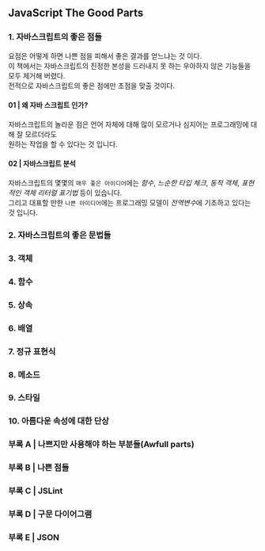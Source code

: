 ## JavaScript The Good Parts

### 1. 자바스크립트의 좋은 점들
요점은 어떻게 하면 나쁜 점을 피해서 좋은 결과를 얻느냐는 것 이다.    
이 책에서는 자바스크립트의 진정한 본성을 드러내지 못 하는 우아하지 않은 기능들을 모두 제거해 버렸다.      
전적으로 자바스크립트의 좋은 점에만 초점을 맞출 것이다.
   
#### 01 | 왜 자바 스크립트 인가?
자바스크립트의 놀라운 점은 언어 자체에 대해 많이 모르거나 심지어는 프로그래밍에 대해 잘 모르더라도   
원하는 작업을 할 수 있다는 것 입니다.

#### 02 | 자바스크립트 분석
자바스크립트의 몇몇의 `매우 좋은 아이디어`에는 *함수*, *느순한 타입 체크*, *동적 객체*, *표현적인 객체 리터럴 표기법* 등이
있습니다.   
그리고 대표할 만한 `나쁜 아이디어`에는 프로그래밍 모델이 *전역변수*에 기초하고 있다는 것 입니다. 

### 2. 자바스크립트의 좋은 문법들

### 3. 객체

### 4. 함수

### 5. 상속

### 6. 배열

### 7. 정규 표현식

### 8. 메소드

### 9. 스타일

### 10. 아름다운 속성에 대한 단상

### 부록 A | 나쁘지만 사용해야 하는 부분들(Awfull parts)

### 부록 B | 나쁜 점들

### 부록 C | JSLint

### 부록 D | 구문 다이어그램

### 부록 E | JSON